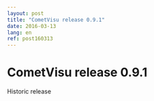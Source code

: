 ```yaml
---
layout: post
title: "CometVisu release 0.9.1"
date: 2016-03-13
lang: en
ref: post160313
---
```


CometVisu release 0.9.1
=======================

Historic release
